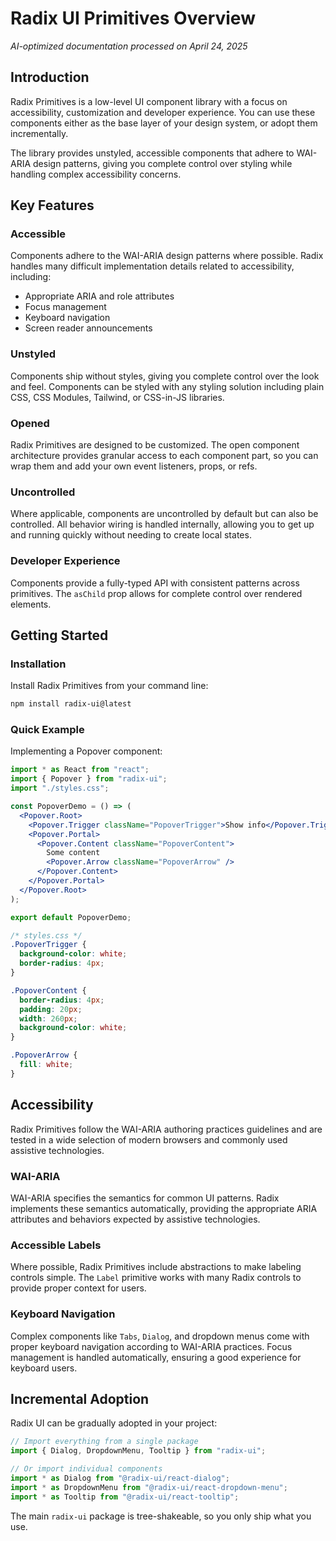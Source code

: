# Radix UI Primitives Overview

*AI-optimized documentation processed on April 24, 2025*

## Introduction

Radix Primitives is a low-level UI component library with a focus on accessibility, customization and developer experience. You can use these components either as the base layer of your design system, or adopt them incrementally.

The library provides unstyled, accessible components that adhere to WAI-ARIA design patterns, giving you complete control over styling while handling complex accessibility concerns.

## Key Features

### Accessible

Components adhere to the WAI-ARIA design patterns where possible. Radix handles many difficult implementation details related to accessibility, including:

- Appropriate ARIA and role attributes
- Focus management
- Keyboard navigation
- Screen reader announcements

### Unstyled

Components ship without styles, giving you complete control over the look and feel. Components can be styled with any styling solution including plain CSS, CSS Modules, Tailwind, or CSS-in-JS libraries.

### Opened

Radix Primitives are designed to be customized. The open component architecture provides granular access to each component part, so you can wrap them and add your own event listeners, props, or refs.

### Uncontrolled

Where applicable, components are uncontrolled by default but can also be controlled. All behavior wiring is handled internally, allowing you to get up and running quickly without needing to create local states.

### Developer Experience

Components provide a fully-typed API with consistent patterns across primitives. The `asChild` prop allows for complete control over rendered elements.

## Getting Started

### Installation

Install Radix Primitives from your command line:

```bash
npm install radix-ui@latest
```

### Quick Example

Implementing a Popover component:

```jsx
import * as React from "react";
import { Popover } from "radix-ui";
import "./styles.css";

const PopoverDemo = () => (
  <Popover.Root>
    <Popover.Trigger className="PopoverTrigger">Show info</Popover.Trigger>
    <Popover.Portal>
      <Popover.Content className="PopoverContent">
        Some content
        <Popover.Arrow className="PopoverArrow" />
      </Popover.Content>
    </Popover.Portal>
  </Popover.Root>
);

export default PopoverDemo;
```

```css
/* styles.css */
.PopoverTrigger {
  background-color: white;
  border-radius: 4px;
}

.PopoverContent {
  border-radius: 4px;
  padding: 20px;
  width: 260px;
  background-color: white;
}

.PopoverArrow {
  fill: white;
}
```

## Accessibility

Radix Primitives follow the WAI-ARIA authoring practices guidelines and are tested in a wide selection of modern browsers and commonly used assistive technologies.

### WAI-ARIA

WAI-ARIA specifies the semantics for common UI patterns. Radix implements these semantics automatically, providing the appropriate ARIA attributes and behaviors expected by assistive technologies.

### Accessible Labels

Where possible, Radix Primitives include abstractions to make labeling controls simple. The `Label` primitive works with many Radix controls to provide proper context for users.

### Keyboard Navigation

Complex components like `Tabs`, `Dialog`, and dropdown menus come with proper keyboard navigation according to WAI-ARIA practices. Focus management is handled automatically, ensuring a good experience for keyboard users.

## Incremental Adoption

Radix UI can be gradually adopted in your project:

```jsx
// Import everything from a single package
import { Dialog, DropdownMenu, Tooltip } from "radix-ui";

// Or import individual components
import * as Dialog from "@radix-ui/react-dialog";
import * as DropdownMenu from "@radix-ui/react-dropdown-menu";
import * as Tooltip from "@radix-ui/react-tooltip";
```

The main `radix-ui` package is tree-shakeable, so you only ship what you use.